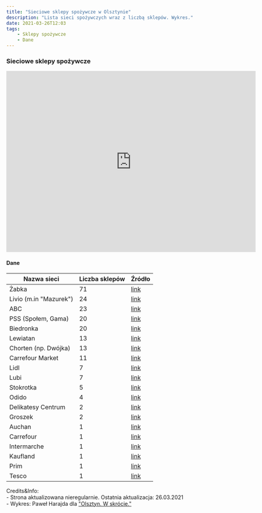 ```yaml
---
title: "Sieciowe sklepy spożywcze w Olsztynie"
description: "Lista sieci spożywczych wraz z liczbą sklepów. Wykres."
date: 2021-03-26T12:03
tags:
    - Sklepy spożywcze
    - Dane 
---
```


### Sieciowe sklepy spożywcze

<iframe width="659" height="479" seamless frameborder="0" scrolling="no" src="https://docs.google.com/spreadsheets/d/e/2PACX-1vS4tDzVWHPZD7FCxwQU9vgU_nxX7OAlW_zb4CcBjV_Q1P7wf7ulH13f0iCKhc5gBYPRVDo0YRjEWRax/pubchart?oid=456339037&amp;format=interactive"></iframe>

#### Dane
<div class="text-xs text-center">
<table>
  <thead>
    <tr class="bg-gray-300">
      <th><span class="pl-4">Nazwa sieci</span></th>
      <th>Liczba sklepów</th>
      <th>Źródło</th>
    </tr>
  </thead>
  <tbody>
    <tr>
      <td><span class="pl-4">Żabka</span></td>
      <td>71</td>
      <td><a href="https://www.zabka.pl/znajdz-sklep" target="_blank">link</a></td>
    <tr>
      <td><span class="pl-4">Livio (m.in "Mazurek")</span></td>
      <td>24</td>
      <td><a href="https://liviosklepy.pl/znajdz-sklep" target="_blank">link</a></td>
    </tr>
    </tr>
    <tr>
      <td><span class="pl-4">ABC</span></td>
      <td>23</td>
      <td><a href="https://sklepyabc.pl/Nasze-sklepy" target="_blank">link</a></td>
    </tr>
    <tr>
      <td><span class="pl-4">PSS (Społem, Gama)</span></td>
      <td>20</td>
      <td><a href="https://spolem.olsztyn.pl/sklepy" target="_blank">link</a></td>
    </tr>
    <tr>
      <td><span class="pl-4">Biedronka</span></td>
      <td>20</td>
      <td><a href="https://www.biedronka.pl/pl/sklepy/lista,city,Olsztyn" target="_blank">link</a></td>
    </tr>
    <tr>
      <td><span class="pl-4">Lewiatan</span></td>
      <td>13</td>
      <td><a href="https://lewiatan.pl/znajdz-sklep?search=Olsztyn" target="_blank">link</a></td>
    </tr>
    <tr>
      <td><span class="pl-4">Chorten (np. Dwójka)</span></td>
      <td>13</td>
      <td><a href="https://chorten.com.pl/sklepy/lista?q=olsztyn" target="_blank">link</a></td>
    </tr>
    <tr>
      <td><span class="pl-4">Carrefour Market</span></td>
      <td>11</td>
      <td><a href="https://www.carrefour.pl/sklepy?q=Olsztyn&should=carrefour%2Cmarket%2Cexpress%2CexpressConvenience%2Cglobi%2Csupeco" target="_blank">link</a></td>
    </tr>
    <tr>
      <td><span class="pl-4">Lidl</span></td>
      <td>7</td>
      <td><a href="https://www.lidl.pl/informacje-dla-klienta/znajdz-sklep" target="_blank">link</a></td>
    </tr>
    <tr>
      <td><span class="pl-4">Lubi</span></td>
      <td>7</td>
      <td><a href="https://lubisklep.pl/nasze-sklepy/" target="_blank">link</a></td>
    </tr>
    <tr>
      <td><span class="pl-4">Stokrotka</span></td>
      <td>5</td>
      <td><a href="https://stokrotka.pl/nasze-sklepy/" target="_blank">link</a></td>
    </tr>
    <tr>
      <td><span class="pl-4">Odido</span></td>
      <td>4</td>
      <td><a href="https://www.sklepy-odido.pl/znajdz-sklep" target="_blank">link</a></td>
    </tr>
    <tr>
      <td><span class="pl-4">Delikatesy Centrum</span></td>
      <td>2</td>
      <td><a href="https://www.delikatesy.pl/lista-sklepow/Olsztyn" target="_blank">link</a></td>
    </tr>
    <tr>
      <td><span class="pl-4">Groszek</span></td>
      <td>2</td>
      <td><a href="https://www.google.com/search?q=sklep+groszek+olsztyn&client=firefox-b-d&sxsrf=ALeKk01hrzLB6e1vkh99zdVmVWvk--qmnA%3A1615921562374&ei=mgFRYO-rFo-_Uvqcu6gK&oq=sklep+groszek+olsztyn&gs_lcp=Cgdnd3Mtd2l6EAMyBQgAEMsBMgIIJjICCCYyAggmMgIIJjoHCAAQRxCwAzoGCAAQBxAeOggIABAIEAcQHjoECAAQE1Dc5g1Ytu4NYPLvDWgCcAJ4AIABkAGIAd8HkgEDMi43mAEAoAEBqgEHZ3dzLXdpesgBCMABAQ&sclient=gws-wiz&ved=0ahUKEwjv4Nb1wLXvAhWPnxQKHXrODqUQ4dUDCAw&uact=5" target="_blank">link</a></td>
    </tr>
    <tr>
      <td><span class="pl-4">Auchan</span></td>
      <td>1</td>
      <td><a href="https://www.auchan.pl/pl/sklepy/Auchan-Olsztyn" target="_blank">link</a></td>
    </tr>
    <tr>
      <td><span class="pl-4">Carrefour</span></td>
      <td>1</td>
      <td><a href="https://www.carrefour.pl/sklepy?q=Olsztyn&should=carrefour%2Cmarket%2Cexpress%2CexpressConvenience%2Cglobi%2Csupeco" target="_blank">link</a></td>
    </tr>
    <tr>
      <td><span class="pl-4">Intermarche</span></td>
      <td>1</td>
      <td><a href="https://drive.intermarche.pl/sklepy/olsztyn/olsztyn-61" target="_blank">link</a></td>
    </tr>
    <tr>
      <td><span class="pl-4">Kaufland</span></td>
      <td>1</td>
      <td><a href="https://www.kaufland.pl/dla-klienta/sklepy.storeName=PL7063.html" target="_blank">link</a></td>
    </tr>
    <tr>
      <td><span class="pl-4">Prim</span></td>
      <td>1</td>
      <td><a href="https://www.primmarket.pl/nasze-sklepy/" target="_blank">link</a></td>
    </tr>
    <tr>
      <td><span class="pl-4">Tesco</span></td>
      <td>1</td>
      <td><a href="https://tesco.pl/sklepy/centra-handlowe/olsztyn-ul-wroclawska-1/" target="_blank">link</a></td>
    </tr>



  </tbody>
</table>
</div>

<div class="mt-20">
<p class="text-xs">Credits&Info:<br/>  
- Strona aktualizowana nieregularnie. Ostatnia aktualizacja: 26.03.2021</br>
- Wykres: Paweł Harajda dla <a href="olsztynwskrocie.pl">"Olsztyn. W skrócie."</a><br/>
</p>
</div>